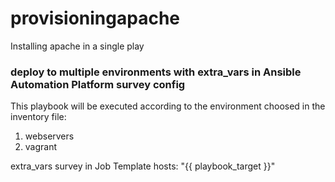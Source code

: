 # provisioningapache
Installing apache in a single play

### deploy to multiple environments with extra_vars in Ansible Automation Platform survey config
This playbook will be executed according to the environment choosed in the inventory file:
1. webservers 
2. vagrant

extra_vars survey in Job Template
hosts: "{{ playbook_target }}"
 

